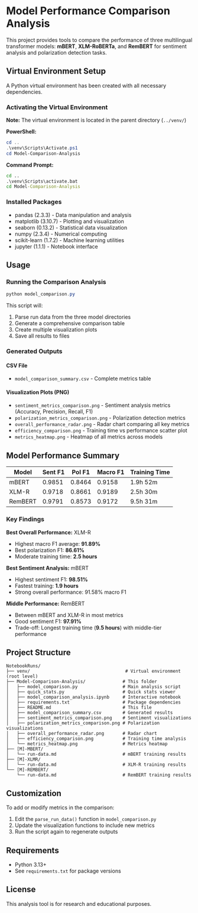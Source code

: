 # Model Performance Comparison Analysis

This project provides tools to compare the performance of three multilingual transformer models: **mBERT**, **XLM-RoBERTa**, and **RemBERT** for sentiment analysis and polarization detection tasks.

## Virtual Environment Setup

A Python virtual environment has been created with all necessary dependencies.

### Activating the Virtual Environment

**Note:** The virtual environment is located in the parent directory (`../venv/`)

**PowerShell:**
```powershell
cd ..
.\venv\Scripts\Activate.ps1
cd Model-Comparison-Analysis
```

**Command Prompt:**
```cmd
cd ..
.\venv\Scripts\activate.bat
cd Model-Comparison-Analysis
```

### Installed Packages

- pandas (2.3.3) - Data manipulation and analysis
- matplotlib (3.10.7) - Plotting and visualization
- seaborn (0.13.2) - Statistical data visualization
- numpy (2.3.4) - Numerical computing
- scikit-learn (1.7.2) - Machine learning utilities
- jupyter (1.1.1) - Notebook interface

## Usage

### Running the Comparison Analysis

```powershell
python model_comparison.py
```

This script will:
1. Parse run data from the three model directories
2. Generate a comprehensive comparison table
3. Create multiple visualization plots
4. Save all results to files

### Generated Outputs

#### CSV File
- `model_comparison_summary.csv` - Complete metrics table

#### Visualization Plots (PNG)
- `sentiment_metrics_comparison.png` - Sentiment analysis metrics (Accuracy, Precision, Recall, F1)
- `polarization_metrics_comparison.png` - Polarization detection metrics
- `overall_performance_radar.png` - Radar chart comparing all key metrics
- `efficiency_comparison.png` - Training time vs performance scatter plot
- `metrics_heatmap.png` - Heatmap of all metrics across models

## Model Performance Summary

| Model   | Sent F1  | Pol F1   | Macro F1 | Training Time |
|---------|----------|----------|----------|---------------|
| mBERT   | 0.9851   | 0.8464   | 0.9158   | 1.9h 52m      |
| XLM-R   | 0.9718   | 0.8661   | 0.9189   | 2.5h 30m      |
| RemBERT | 0.9791   | 0.8573   | 0.9172   | 9.5h 31m      |

### Key Findings

**Best Overall Performance:** XLM-R
- Highest macro F1 average: **91.89%**
- Best polarization F1: **86.61%**
- Moderate training time: **2.5 hours**

**Best Sentiment Analysis:** mBERT
- Highest sentiment F1: **98.51%**
- Fastest training: **1.9 hours**
- Strong overall performance: 91.58% macro F1

**Middle Performance:** RemBERT
- Between mBERT and XLM-R in most metrics
- Good sentiment F1: **97.91%**
- Trade-off: Longest training time (**9.5 hours**) with middle-tier performance

## Project Structure

```
NotebookRuns/
├── venv/                                    # Virtual environment (root level)
├── Model-Comparison-Analysis/              # This folder
│   ├── model_comparison.py                 # Main analysis script
│   ├── quick_stats.py                      # Quick stats viewer
│   ├── model_comparison_analysis.ipynb     # Interactive notebook
│   ├── requirements.txt                    # Package dependencies
│   ├── README.md                           # This file
│   ├── model_comparison_summary.csv        # Generated results
│   ├── sentiment_metrics_comparison.png    # Sentiment visualizations
│   ├── polarization_metrics_comparison.png # Polarization visualizations
│   ├── overall_performance_radar.png       # Radar chart
│   ├── efficiency_comparison.png           # Training time analysis
│   └── metrics_heatmap.png                 # Metrics heatmap
├── [M]-MBERT/
│   └── run-data.md                         # mBERT training results
├── [M]-XLMR/
│   └── run-data.md                         # XLM-R training results
└── [M]-REMBERT/
    └── run-data.md                         # RemBERT training results
```

## Customization

To add or modify metrics in the comparison:

1. Edit the `parse_run_data()` function in `model_comparison.py`
2. Update the visualization functions to include new metrics
3. Run the script again to regenerate outputs

## Requirements

- Python 3.13+
- See `requirements.txt` for package versions

## License

This analysis tool is for research and educational purposes.
